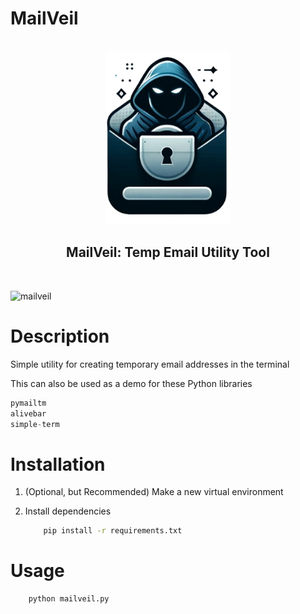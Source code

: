 # MailVeil
<p align=center>
  <br>
  <img src="assets/logo.png" alt="MailVeil" style="lemon" width="200">
  <br>
  <h2 align="center">MailVeil: Temp Email Utility Tool</h2>
  <br>
</p>

![mailveil](https://github.com/brend3n/MailVeil/assets/49283761/9d64a386-5d6b-4529-9156-f049d7ef19bf)

# Description
Simple utility for creating temporary email addresses in the terminal

This can also be used as a demo for these Python libraries
```python 
pymailtm
alivebar
simple-term
```

# Installation

1. (Optional, but Recommended) Make a new virtual environment
2. Install dependencies

    ``` bash 
        pip install -r requirements.txt
    ```

# Usage
```python
    python mailveil.py
```
